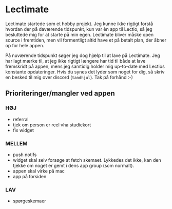 # Lectimate
Lectimate startede som et hobby projekt. Jeg kunne ikke rigtigt forstå hvordan der på daværende tidspunkt, kun var èn app til Lectio, så jeg besluttede mig for at starte på min egen. Lectimate bliver måske open source i fremtiden, men vil formentligt altid have et på betalt plan, der åbner op for hele appen. 

På nuværende tidspunkt søger jeg dog hjælp til at lave på Lectimate. Jeg har lagt mærke til, at jeg ikke rigtigt længere har tid til både at lave fremskridt på appen, mens jeg samtidig holder mig up-to-date med Lectios konstante opdateringer. Hvis du synes det lyder som noget for dig, så skriv en besked til mig over discord (`tandhjul`). Tak på forhånd :-)

## Prioriteringer/mangler ved appen

### __HØJ__
- referral
- tjek om person er reel vha studiekort
- fix widget

### __MELLEM__
- push notifs
- widget skal selv forsøge at fetch skemaet. Lykkedes det ikke, kan den tjekke om noget er gemt i dens app group (som normalt).
- appen skal virke på mac
- app på forsiden

### __LAV__
- spørgeskemaer
